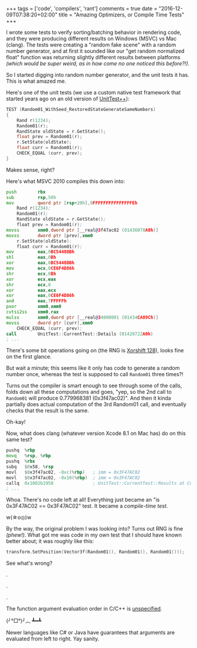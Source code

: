 +++
tags = ['code', 'compilers', 'rant']
comments = true
date = "2016-12-09T07:38:20+02:00"
title = "Amazing Optimizers, or Compile Time Tests"
+++

I wrote some tests to verify sorting/batching behavior in rendering code, and they were producing different
results on Windows (MSVC) vs Mac (clang). The tests were creating a "random fake scene" with a random number
generator, and at first it sounded like our "get random normalized float" function was returning slightly different results
between platforms _(which would be super weird, as in how come no one noticed this before?!)_.

So I started digging into random number generator, and the unit tests it has. This is what amazed me.

Here's one of the unit tests (we use a custom native test framework that started years ago on an old version of
[UnitTest++](https://unittest-cpp.github.io/)):

``` c++
TEST (Random01_WithSeed_RestoredStateGenerateSameNumbers)
{
	Rand r(1234);
	Random01(r);
	RandState oldState = r.GetState();
	float prev = Random01(r);
	r.SetState(oldState);
	float curr = Random01(r);
	CHECK_EQUAL (curr, prev);
}
```

Makes sense, right?

Here's what MSVC 2010 compiles this down into:

``` asm
push        rbx  
sub         rsp,50h  
mov         qword ptr [rsp+20h],0FFFFFFFFFFFFFFFEh  
	Rand r(1234);
	Random01(r);
	RandState oldState = r.GetState();
	float prev = Random01(r);
movss       xmm0,dword ptr [__real@3f47ac02 (01436078A8h)]  
movss       dword ptr [prev],xmm0  
	r.SetState(oldState);
	float curr = Random01(r);
mov         eax,0BC5448DBh  
shl         eax,0Bh  
xor         eax,0BC5448DBh  
mov         ecx,0CE6F4D86h  
shr         ecx,0Bh  
xor         ecx,eax  
shr         ecx,8  
xor         eax,ecx  
xor         eax,0CE6F4D86h  
and         eax,7FFFFFh  
pxor        xmm0,xmm0  
cvtsi2ss    xmm0,rax  
mulss       xmm0,dword ptr [__real@34000001 (01434CA89Ch)]  
movss       dword ptr [curr],xmm0  
	CHECK_EQUAL (curr, prev);
call        UnitTest::CurrentTest::Details (01420722A0h)
; ...
```

There's some bit operations going on (the RNG is [Xorshift 128](https://en.wikipedia.org/wiki/Xorshift)), looks fine on the first glance.

But wait a minute; this seems like it only has code to generate a random number once, whereas the test is supposed to call `Random01`
three times?!

Turns out the compiler is smart enough to see through some of the calls, folds down all these computations and goes, "yep, so the 2nd call
to `Random01` will produce 0.779968381 (0x3f47ac02)". And then it kinda partially does actual computation of the 3rd Random01 call, and
eventually checks that the result is the same.

Oh-kay!

Now, what does clang (whatever version Xcode 8.1 on Mac has) do on this same test?

``` asm
pushq  %rbp
movq   %rsp, %rbp
pushq  %rbx
subq   $0x58, %rsp
movl   $0x3f47ac02, -0xc(%rbp)   ; imm = 0x3F47AC02 
movl   $0x3f47ac02, -0x10(%rbp)  ; imm = 0x3F47AC02 
callq  0x1002b2950               ; UnitTest::CurrentTest::Results at CurrentTest.cpp:7
; ...
```

Whoa. There's no code left at all! Everything just became an "is 0x3F47AC02 == 0x3F47AC02" test. It became a _compile-time test_.

w(☆o◎)w


By the way, the original problem I was looking into? Turns out RNG is fine _(phew!)_. What got me was code in my own test that
I should have known better about; it was roughly like this:

```c++
transform.SetPosition(Vector3f(Random01(), Random01(), Random01()));
```
See what's wrong?

.

.

.

The function argument evaluation order in C/C++ is [unspecified](http://en.cppreference.com/w/cpp/language/eval_order).

(╯°□°)╯︵ ┻━┻

Newer languages like C# or Java have guarantees that arguments are evaluated from left to right. Yay sanity.

